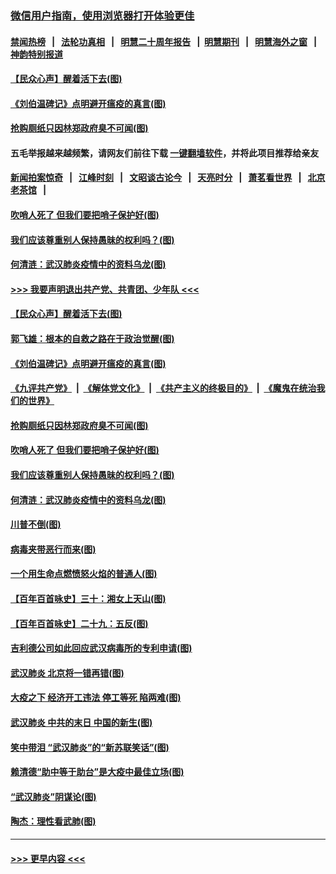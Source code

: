 ### [微信用户指南，使用浏览器打开体验更佳](https://github.com/gfw-breaker/banned-news1/blob/master/indexes/wechat-guide.md?t=0)
#### [禁闻热榜](热点新闻.md?t=0)  &nbsp;&nbsp;|&nbsp;&nbsp; [法轮功真相](https://github.com/gfw-breaker/truth/blob/master/README.md?t=0) &nbsp;&nbsp;|&nbsp;&nbsp; [明慧二十周年报告](https://github.com/gfw-breaker/mh-reports/blob/master/README.md?t=0) &nbsp;&nbsp;|&nbsp;&nbsp;[明慧期刊](https://github.com/gfw-breaker/mh-qikan) &nbsp;&nbsp;|&nbsp;&nbsp; [明慧海外之窗](https://github.com/gfw-breaker/mh-news/blob/master/README.md?t=0) &nbsp;&nbsp;|&nbsp;&nbsp; [神韵特别报道](https://github.com/gfw-breaker/mh-news/blob/master/shenyun.md?t=0)
#### [【民众心声】醒着活下去(图)](../pages/p4/922042.md?t=02090155) 
#### [《刘伯温碑记》点明避开瘟疫的真言(图)](../pages/p4/922344.md?t=02090155) 
#### [抢购厕纸只因林郑政府臭不可闻(图)](../pages/p4/922342.md?t=02090155) 
#### 五毛举报越来越频繁，请网友们前往下载 [一键翻墙软件](https://github.com/gfw-breaker/ssr-accounts)，并将此项目推荐给亲友
#### [新闻拍案惊奇](https://github.com/gfw-breaker/banned-news1/blob/master/pages/link4.md) &nbsp;&nbsp;|&nbsp;&nbsp; [江峰时刻](https://github.com/gfw-breaker/banned-news1/blob/master/pages/link4.md) &nbsp;&nbsp;|&nbsp;&nbsp; [文昭谈古论今](https://github.com/gfw-breaker/banned-news1/blob/master/pages/link4.md) &nbsp;&nbsp;|&nbsp;&nbsp; [天亮时分](https://github.com/gfw-breaker/banned-news1/blob/master/pages/link4.md) &nbsp;&nbsp;|&nbsp;&nbsp; [萧茗看世界](https://github.com/gfw-breaker/banned-news1/blob/master/pages/link4.md) &nbsp;&nbsp;|&nbsp;&nbsp; [北京老茶馆](https://github.com/gfw-breaker/banned-news1/blob/master/pages/link4.md) &nbsp;&nbsp;|&nbsp;&nbsp; 
#### [吹哨人死了 但我们要把哨子保护好(图)](../pages/p4/922341.md?t=02090155) 
#### [我们应该尊重别人保持愚昧的权利吗？(图)](../pages/p4/922340.md?t=02090155) 
#### [何清涟：武汉肺炎疫情中的资料乌龙(图)](../pages/p4/922336.md?t=02090155) 
#### [>>> 我要声明退出共产党、共青团、少年队 <<<](https://github.com/begood0513/goodnews/blob/master/quit/letter.md) 
#### [【民众心声】醒着活下去(图)](../pages/p4/922042.md?t=02090155) 
#### [郭飞雄：根本的自救之路在于政治觉醒(图)](../pages/p4/922435.md?t=02090155) 
#### [《刘伯温碑记》点明避开瘟疫的真言(图)](../pages/p4/922344.md?t=02090155) 
#### [《九评共产党》](https://github.com/begood0513/9ping.md/blob/master/README.md) &nbsp;|&nbsp; [《解体党文化》](../../../../jtdwh.md/blob/master/README.md)  &nbsp;|&nbsp; [《共产主义的终极目的》](../../../../gczydzjmd.md/blob/master/README.md) &nbsp;|&nbsp; [《魔鬼在统治我们的世界》](../../../../mgztzwmdsj.md/blob/master/README.md) 
#### [抢购厕纸只因林郑政府臭不可闻(图)](../pages/p4/922342.md?t=02090155) 
#### [吹哨人死了 但我们要把哨子保护好(图)](../pages/p4/922341.md?t=02090155) 
#### [我们应该尊重别人保持愚昧的权利吗？(图)](../pages/p4/922340.md?t=02090155) 
#### [何清涟：武汉肺炎疫情中的资料乌龙(图)](../pages/p4/922336.md?t=02090155) 
#### [川普不倒(图)](../pages/p4/922213.md?t=02090155) 
#### [病毒夹带恶行而来(图)](../pages/p4/922335.md?t=02090155) 
#### [一个用生命点燃愤怒火焰的普通人(图)](../pages/p4/922337.md?t=02090155) 
#### [【百年百首咏史】三十：湘女上天山(图)](../pages/p4/922323.md?t=02090155) 
#### [【百年百首咏史】二十九：五反(图)](../pages/p4/922316.md?t=02090155) 
#### [吉利德公司如此回应武汉病毒所的专利申请(图)](../pages/p4/922230.md?t=02090155) 
#### [武汉肺炎 北京将一错再错(图)](../pages/p4/922222.md?t=02090155) 
#### [大疫之下 经济开工违法 停工等死 陷两难(图)](../pages/p4/922217.md?t=02090155) 
#### [武汉肺炎 中共的末日 中国的新生(图)](../pages/p4/922215.md?t=02090155) 
#### [笑中带泪 “武汉肺炎”的“新苏联笑话”(图)](../pages/p4/922212.md?t=02090155) 
#### [赖清德“助中等于助台”是大疫中最佳立场(图)](../pages/p4/922211.md?t=02090155) 
#### [“武汉肺炎”阴谋论(图)](../pages/p4/922125.md?t=02090155) 
#### [陶杰：理性看武肺(图)](../pages/p4/922122.md?t=02090155) 

----
#### [ >>> 更早内容 <<< ](../indexes/p4-earlier.md)
